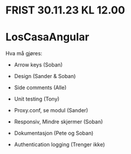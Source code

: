 # FRIST 30.11.23 KL 12.00
# LosCasaAngular 

Hva må gjøres:
- Arrow keys (Soban)
- Design (Sander & Soban)
- Side comments (Alle)
- Unit testing (Tony)
- Proxy.conf, se modul (Sander)
- Responsiv, Mindre skjermer (Soban)
- Dokumentasjon (Pete og Soban)

- Authentication logging (Trenger ikke)

